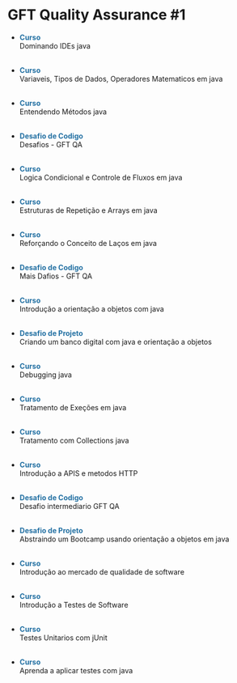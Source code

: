 # GFT Quality Assurance #1

* **<span  style="color:#2471A3">Curso</span>**
  <br/>Dominando IDEs java<br/><br/>  

* **<span  style="color:#2471A3">Curso</span>**
  <br/>Variaveis, Tipos de Dados, Operadores Matematicos em java<br/><br/>

* **<span  style="color:#2471A3">Curso</span>**
  <br/>Entendendo Métodos java<br/><br/>

* **<span  style="color:#2471A3">Desafio de Codigo</span>**
  <br/>Desafios - GFT QA<br/><br/>

* **<span  style="color:#2471A3">Curso</span>**
  <br/>Logica Condicional e Controle de Fluxos em java<br/><br/>

* **<span  style="color:#2471A3">Curso</span>**
  <br/>Estruturas de Repetição e Arrays em java <br/><br/>

* **<span  style="color:#2471A3">Curso</span>**
  <br/>Reforçando o Conceito de Laços em java<br/><br/>

* **<span  style="color:#2471A3">Desafio de Codigo</span>**
  <br/>Mais Dafios - GFT QA<br/><br/>

* **<span  style="color:#2471A3">Curso</span>**
  <br/>Introdução a orientação a objetos com java<br/><br/>

* **<span  style="color:#2471A3">Desafio de Projeto</span>**
  <br/>Criando um banco digital com java e orientação a objetos<br/><br/>

* **<span  style="color:#2471A3">Curso</span>**
  <br/>Debugging java<br/><br/>

* **<span  style="color:#2471A3">Curso</span>**
  <br/>Tratamento de Exeções em java<br/><br/>

* **<span  style="color:#2471A3">Curso</span>**
  <br/>Tratamento com Collections java<br/><br/>

* **<span  style="color:#2471A3">Curso</span>**
  <br/>Introdução a APIS e metodos HTTP<br/><br/>

* **<span  style="color:#2471A3">Desafio de Codigo</span>**
  <br/>Desafio intermediario GFT QA<br/><br/>

* **<span  style="color:#2471A3">Desafio de Projeto</span>**
  <br/>Abstraindo um Bootcamp usando orientação a objetos em java<br/><br/>

* **<span  style="color:#2471A3">Curso</span>**
  <br/>Introdução ao mercado de qualidade de software<br/><br/>

* **<span  style="color:#2471A3">Curso</span>**
  <br/>Introdução a Testes de Software<br/><br/>

* **<span  style="color:#2471A3">Curso</span>**
  <br/>Testes Unitarios com jUnit<br/><br/>

* **<span  style="color:#2471A3">Curso</span>**
  <br/>Aprenda a aplicar testes com java<br/><br/>
